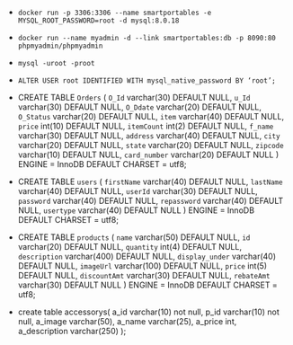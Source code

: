 - ``docker run -p 3306:3306 --name smartportables -e MYSQL_ROOT_PASSWORD=root -d mysql:8.0.18``
- ``docker run --name myadmin -d --link smartportables:db -p 8090:80 phpmyadmin/phpmyadmin``


- ``mysql -uroot -proot``
- ``ALTER USER root IDENTIFIED WITH mysql_native_password BY ‘root’;``


- CREATE TABLE `Orders` (
  `O_Id` varchar(30) DEFAULT NULL,
  `u_Id` varchar(30) DEFAULT NULL,
  `O_Ddate` varchar(20) DEFAULT NULL,
  `O_Status` varchar(20) DEFAULT NULL,
  `item` varchar(40) DEFAULT NULL,
  `price` int(10) DEFAULT NULL,
  `itemCount` int(2) DEFAULT NULL,
  `f_name` varchar(30) DEFAULT NULL,
  `address` varchar(40) DEFAULT NULL,
  `city` varchar(20) DEFAULT NULL,
  `state` varchar(20) DEFAULT NULL,
  `zipcode` varchar(10) DEFAULT NULL,
  `card_number` varchar(20) DEFAULT NULL
) ENGINE = InnoDB DEFAULT CHARSET = utf8;

- CREATE TABLE `users` (
  `firstName` varchar(40) DEFAULT NULL,
  `lastName` varchar(40) DEFAULT NULL,
  `userId` varchar(30) DEFAULT NULL,
  `password` varchar(40) DEFAULT NULL,
  `repassword` varchar(40) DEFAULT NULL,
  `usertype` varchar(40) DEFAULT NULL
) ENGINE = InnoDB DEFAULT CHARSET = utf8;

- CREATE TABLE `products` (
  `name` varchar(50) DEFAULT NULL,
  `id` varchar(20) DEFAULT NULL,
  `quantity` int(4) DEFAULT NULL,
  `description` varchar(400) DEFAULT NULL,
  `display_under` varchar(40) DEFAULT NULL,
  `imageUrl` varchar(100) DEFAULT NULL,
  `price` int(5) DEFAULT NULL,
  `discountAmt` varchar(30) DEFAULT NULL,
  `rebateAmt` varchar(30) DEFAULT NULL
) ENGINE = InnoDB DEFAULT CHARSET = utf8;

- create table accessorys(
  a_id varchar(10) not null,
  p_id varchar(10) not null,
  a_image varchar(50),
  a_name varchar(25),
  a_price int,
  a_description varchar(250)
);
